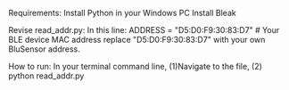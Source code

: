 Requirements:
Install Python in your Windows PC
Install Bleak

Revise read_addr.py:
In this line:
ADDRESS = "D5:D0:F9:30:83:D7"  # Your BLE device MAC address
replace  "D5:D0:F9:30:83:D7"  with your own BluSensor address.

How to run:
In your terminal command line, (1)Navigate to the file, (2) python read_addr.py

